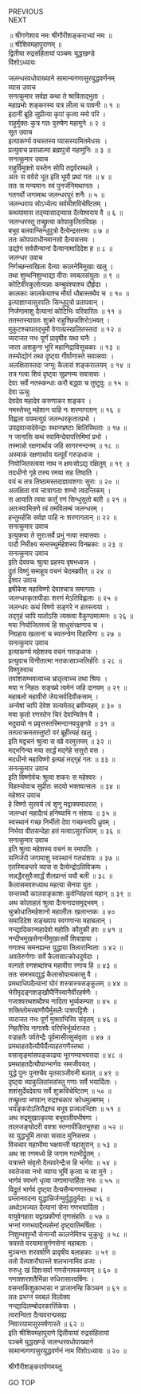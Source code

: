 PREVIOUS  
NEXT  
  
॥ श्रीगणेशाय नमः श्रीगौरीशङ्कराभ्यां नमः ॥  
॥ श्रीशिवमहापुराणम् ॥  
द्वितीया रुद्रसंहितायां पञ्चमः युद्धखण्डे  
विंशोऽध्यायः  
  
  
जलन्धरवधोपाख्याने सामान्यगणासुरयुद्धवर्णनम्  
व्यास उवाच  
सनत्कुमार सर्वज्ञ कथा ते श्राविताद्‌भुता ।  
महाप्रभोः शङ्करस्य यत्र लीला च पावनी ॥ १ ॥  
इदानीं ब्रूहि सुप्रीत्या कृपां कृत्वा ममो परि ।  
राहुर्मुक्तः कुत्र गतः पुरुषेण महामुने ॥ २ ॥  
सूत उवाच  
इत्याकर्ण्य वचस्तस्य व्यासस्यामितमेधसः ।  
प्रत्युवाच प्रसन्नात्मा ब्रह्मपुत्रो महामुनिः ॥ ३ ॥  
सनत्कुमार उवाच  
राहुर्विमुक्तो यस्तेन सोपि तद्वर्वरस्थले ।  
अतः स वर्वरो भूत इति भूमौ प्रथां गतः ॥ ४ ॥  
ततः स मन्यमानः स्वं पुनर्जनिमथानतः ।  
गतगर्वो जगामाथ जलन्धरपुरं शनैः ॥ ५ ॥  
जलन्धराय सोऽभ्येत्य सर्वमीशविचेष्टितम् ।  
कथयामास तद्‌व्यासाद्‌व्यास दैत्येश्वराय वै ॥ ६ ॥  
जलन्धरस्तु तच्छ्रुत्वा कोपाकुलितविग्रहः ।  
बभूव बलवान्सिन्धुपुत्रो दैत्येन्द्रसत्तमः ॥ ७ ॥  
ततः कोपपराधीनमानसो दैत्यसत्तमः ।  
उद्योगं सर्वसैन्यानां दैत्यानामादिदेश ह ॥ ८ ॥  
जलन्धर उवाच  
निर्गच्छन्त्वखिला दैत्याः कालनेमिमुखाः खलु ।  
तथा शुम्भनिशुम्भाद्या वीराः स्वबलसंयुताः ॥ ९ ॥  
कोटिर्वीरकुलोत्पन्नाः कम्बुवंश्याश्च दौर्हृदाः ।  
कालकाः कालकेयाश्च मौर्या धौम्रास्तथैव च ॥ १० ॥  
इत्याज्ञाप्यासुरपतिः सिन्धुपुत्रो प्रतापवान् ।  
निर्जगामाशु दैत्यानां कोटिभिः परिवारितः ॥ ११ ॥  
ततस्तस्याग्रतः शुक्रो राहुश्छिन्नशिरोऽभवत् ।  
मुकुटश्चापतद्‌भूमौ वेगात्प्रस्खलितस्तदा ॥ १२ ॥  
व्यराजत नभः पूर्णं प्रावृषीव यथा घनैः ।  
जाता अशकुना भूरि महानिद्राविसूचकाः ॥ १३ ॥  
तस्योद्योगं तथा दृष्ट्वा गीर्वाणास्ते सवासवाः ।  
अलक्षितास्तदा जग्मुः कैलासं शङ्करालयम् ॥ १४ ॥  
तत्र गत्वा शिवं दृष्ट्वा सुप्रणम्य सवासवाः ।  
देवाः सर्वे नतस्कन्धाः करौ बद्ध्वा च तुष्टुवुः ॥ १५ ॥  
देवा ऊचुः  
देवदेव महादेव करुणाकर शङ्कर ।  
नमस्तेस्तु महेशान पाहि नः शरणागतान् ॥ १६ ॥  
विह्वला वयमत्युग्रं जलन्धरकृतात्प्रभो ।  
उपद्रवात्सदेवेन्द्राः स्थानभ्रष्टाः क्षितिस्थिताः ॥ १७ ॥  
न जानासि कथं स्वामिन्देवापत्तिमिमां प्रभो ।  
तस्मान्नो रक्षणार्थाय जहि सागरनन्दनम् ॥ १८ ॥  
अस्माकं रक्षणार्थाय यत्पूर्वं गरुडध्वजः ।  
नियोजितस्त्वया नाथ न क्षमःसोऽद्य रक्षितुम् ॥ १९ ॥  
तदधीनो गृहे तस्य रमया सह तिष्ठति ।  
वयं च तत्र तिष्ठामस्तदाज्ञावशगाः सुराः ॥ २० ॥  
अलक्षिता वयं चात्रागताः शम्भो त्वदन्तिकम् ।  
स आयाति त्वया कर्त्तुं रणं सिन्धुसुतो बली ॥ २१ ॥  
अतःस्वामिन्रणे त्वं तमविलम्बं जलन्धरम् ।  
हन्तुमर्हसि सर्वज्ञ पाहि नः शरणागतान् ॥ २२ ॥  
सनत्कुमार उवाच  
इत्युक्त्वा ते सुराःसर्वे प्रभुं नत्वा सवासवाः ।  
पादौ निरीक्ष्य सन्तस्थुर्महेशस्य विनम्रकाः ॥ २३ ॥  
सनत्कुमार उवाच  
इति देववचः श्रुत्वा प्रहस्य वृषभध्वजः ।  
द्रुतं विष्णुं समाहूय वचनं चेदमब्रवीत् ॥ २४ ॥  
ईश्वर उवाच  
हृषीकेश महाविष्णो देवाश्चात्र समागताः ।  
जलन्धरकृतापीडाः शरणं मेऽतिविह्वलाः ॥ २५ ॥  
जलन्धरः कथं विष्णो सङ्‌गरे न हतस्त्वया ।  
तद्‌गृहं चापि यातोऽसि त्यक्त्वा वैकुण्ठमात्मनः ॥ २६ ॥  
मया नियोजितस्त्वं हि साधुसंरक्षणाय च ।  
निग्रहाय खलानां च स्वतन्त्रेण विहारिणा ॥ २७ ॥  
सनत्कुमार उवाच  
इत्याकर्ण्य महेशस्य वचनं गरुडध्वजः ।  
प्रत्युवाच विनीतात्मा नतकःसाञ्जलिर्हरिः ॥ २८ ॥  
विष्णुरुवाच  
तवांशसम्भवत्वाच्च भ्रातृत्वाच्च तथा श्रियः ।  
मया न निहतः सङ्‌ख्ये त्वमेनं जहि दानवम् ॥ २९ ॥  
महाबलो महावीरो जेयःसर्वदिवौकसाम् ।  
अन्येषां चापि देवेश सत्यमेतद्‌ ब्रवीम्यहम् ॥ ३० ॥  
मया कृतो रणस्तेन चिरं देवान्वितेन वै ।  
मदुपायो न प्रवृत्तस्तस्मिन्दानवपुङ्‌गवे ॥ ३१ ॥  
तत्पराक्रमतस्तुष्टो वरं ब्रूहीत्यहं खलु ।  
इति मद्वचनं श्रुत्वा स वव्रे वरमुत्तमम् ॥ ३२ ॥  
मद्‌भगिन्या मया सार्द्धं मद्‌गेहे ससुरो वस ।  
मदधीनो महाविष्णो इत्यहं तद्‌गृहं गतः ॥ ३३ ॥  
सनत्कुमार उवाच  
इति विष्णोर्वचः श्रुत्वा शकरः स महेश्वरः ।  
विहस्योवाच सुप्रीतः सदयो भक्तवत्सलः ॥ ३४ ॥  
महेश्वर उवाच  
हे विष्णो सुरवर्य त्वं शृणु मद्वाक्यमादरात् ।  
जलन्धरं महादैत्यं हनिष्यामि न संशयः ॥ ३५ ॥  
स्वस्थानं गच्छ निर्भीतो देवा गच्छन्त्वपि ध्रुवम् ।  
निर्भया वीतसन्देहा हतं मत्वाऽसुराधिपम् ॥ ३६ ॥  
सनत्कुमार उवाच  
इति श्रुत्वा महेशस्य वचनं स रमापतिः ।  
सनिर्जरो जगामाशु स्वस्थानं गतसंशयः ॥ ३७ ॥  
एतस्मिन्नन्तरे व्यास स दैत्येन्द्रोऽतिविक्रमः ।  
सन्नद्धैरसुरैःसार्द्धं शैलप्रान्तं ययौ बली ॥ ३८ ॥  
कैलासमवरुध्याथ महत्या सेनया युतः ।  
सन्तस्थौ कालसङ्‌काशः कुर्वन्सिंहरवं महान् ॥ ३९ ॥  
अथ कोलाहलं श्रुत्वा दैत्यनादसमुद्‌भवम् ।  
चुक्रोधातिमहेशानो महालीलः खलान्तकः ॥ ४०  
समादिदेश सङ्‌ख्याय स्वगणान्स महाबलान् ।  
नन्द्यादिकान्महादेवो महोतिः कौतुकी हरः ॥ ४१ ॥  
नन्दीभमुखसेनानीमुखाःसर्वे शिवाज्ञया ।  
गणाश्च समनह्यन्त युद्धाया तित्वरान्विताः ॥ ४२ ॥  
अवतेरुर्गणाः सर्वे कैलासात्क्रोधदुर्मदाः ।  
वल्गतो रणशब्दांश्च महावीरा रणाय हि ॥ ४३ ॥  
ततः समभवद्युद्धं कैलासोपत्यकासु वै ।  
प्रमथाधिपदैत्यानां घोरं शस्त्रास्त्रसङ्‌कुलम् ॥ ४४ ॥  
भेरीमृदङ्‌गशङ्‌खौघैर्निस्वानैर्वीरहर्षणैः ।  
गजाश्वरथशब्दैश्च नादिता भूर्व्यकम्पत ॥ ४५ ॥  
शक्तितोमरबाणौघैर्मुसलैः पाशपट्टिशैः ।  
व्यराजत नभः पूर्णं मुक्ताभिरिव संवृतम् ॥ ४६ ॥  
निहतैरिव नागाश्वैः पत्तिभिर्भूर्व्यराजत ।  
वज्राहतैः पर्वतेन्द्रैः पूर्वमासीत्सुसंवृता ॥ ४७ ॥  
प्रमथाहतदैत्यौघैर्दैत्याहतगणैस्तथा ।  
वसासृङ्मांसपङ्‌काढ्या भूरगम्याभवत्तदा ॥ ४८ ॥  
प्रमथाहतदैत्यौघान्भार्गवः समजीवयत् ।  
युद्धे पुनः पुनश्चैव मृतसञ्जीवनी बलात् ॥ ४९ ॥  
दृष्ट्वा व्याकुलितांस्तांस्तु गणाः सर्वे भयार्दिताः ।  
शशंसुर्देवदेवाय सर्वे शुक्रविचेष्टितम् ॥ ५० ॥  
तच्छ्रुत्वा भगवान् रुद्रश्चकार क्रोधमुल्बणम् ।  
भयङ्‌करोऽतिरौद्रश्च बभूव प्रज्वलन्दिशः ॥ ५१ ॥  
अथ रुद्रमुखात्कृत्या बभूवातीवभीषणा ।  
तालजङ्‌घोदरी वक्त्रा स्तनापीडितभूरुहा ॥ ५२ ॥  
सा युद्धभूमिं तरसा ससाद मुनिसत्तम ।  
विचचार महाभीमा भक्षयन्ती महासुरान् ॥ ५३ ॥  
अथ सा रणमध्ये हि जगाम गतभीर्द्रुतम् ।  
यत्रास्ते संवृतो दैत्यवरेन्द्रैःस हि भार्गवः ॥ ५४ ॥  
स्वतेजसा नभो व्याप्य भूमिं कृत्वा च सा मुने ।  
भार्गवं स्वभगे धृत्वा जगामान्तर्हिता नभः ॥ ५५ ॥  
विद्रुतं भार्गवं दृष्ट्वा दैत्यसैन्यगणास्तथा ।  
प्रम्लानवदना युद्धान्निर्जग्मुर्युद्धदुर्मदाः ॥ ५६ ॥  
अथोऽभज्यत दैत्यानां सेना गणभयार्दिता ।  
वायुवेगहता यद्वत्प्रकीर्णा तृणसंहतिः ॥ ५७ ॥  
भग्नां गणभयाद्दैत्यसेनां दृष्ट्वातिमर्षिताः ।  
निशुम्भशुम्भौ सेनान्यौ कालनेमिश्च चुक्रुधुः ॥ ५८ ॥  
त्रयस्ते वरयामासुर्गणसेनां महाबलाः ।  
मुञ्चन्तः शरवर्षाणि प्रावृषीव बलाहकाः ॥ ५९ ॥  
ततो दैत्यशरौघास्ते शलभानामिव व्रजाः ।  
रुरुधुः खं दिशःसर्वा गणसेनामकम्पयन् ॥ ६० ॥  
गणाश्शरशतैर्भिन्ना रुधिरासारवर्षिणः ।  
वसन्तकिंशुकाभासा न प्राजानन्हि किञ्चन ॥ ६१ ॥  
ततः प्रभग्नं स्वबलं विलोक्य  
     नन्द्यादिलम्बोदरकार्त्तिकेयाः ।  
त्वरान्विता दैत्यवरान्प्रसह्य  
     निवारयामासुरमर्षणास्ते ॥ ६२ ॥  
इति श्रीशिवमहापुराणे द्वितीयायां रुद्रसंहितायां  
पञ्चमे युद्धखण्डे जलन्धरवधोपाख्याने  
सामान्यगणासुरयुद्धवर्णनं नाम विंशोऽध्यायः ॥ २० ॥  
  
  
श्रीगौरीशङ्करार्पणमस्तु  
  
GO TOP
